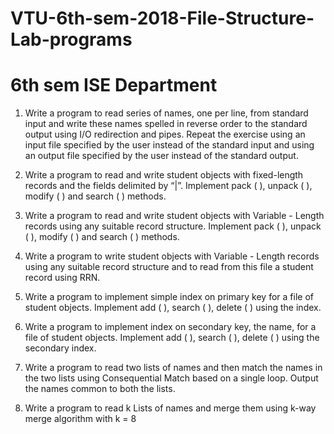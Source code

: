# VTU-6th-sem-2018-File-Structure-Lab-programs
# 6th sem ISE Department
1. Write a program to read series of names, one per line, from standard input and write these 
names spelled in reverse order to the standard output using I/O redirection and pipes. Repeat 
the exercise using an input file specified by the user instead of the standard input and using 
an output file specified by the user instead of the standard output.

2. Write a program to read and write student objects with fixed-length records and the fields 
delimited by “|”. Implement pack ( ), unpack ( ), modify ( ) and search ( ) methods.

3. Write a program to read and write student objects with Variable - Length records using any 
suitable record structure. Implement pack ( ), unpack ( ), modify ( ) and search ( ) methods.

4. Write a program to write student objects with Variable - Length records using any suitable 
record structure and to read from this file a student record using RRN.

5. Write a program to implement simple index on primary key for a file of student objects. 
Implement add ( ), search ( ), delete ( ) using the index.

6. Write a program to implement index on secondary key, the name, for a file of student 
objects. Implement add ( ), search ( ), delete ( ) using the secondary index.

7. Write a program to read two lists of names and then match the names in the two lists using 
Consequential Match based on a single loop. Output the names common to both the lists.

8. Write a program to read k Lists of names and merge them using k-way merge algorithm with 
k = 8
